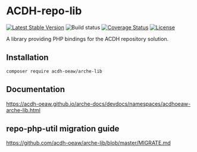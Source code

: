 # ACDH-repo-lib

[![Latest Stable Version](https://poser.pugx.org/acdh-oeaw/arche-lib/v/stable)](https://packagist.org/packages/acdh-oeaw/arche-lib)
![Build status](https://github.com/acdh-oeaw/arche-lib/workflows/phpunit/badge.svg?branch=master)
[![Coverage Status](https://coveralls.io/repos/github/acdh-oeaw/arche-lib/badge.svg?branch=master)](https://coveralls.io/github/acdh-oeaw/arche-lib?branch=master)
[![License](https://poser.pugx.org/acdh-oeaw/arche-lib/license)](https://packagist.org/packages/acdh-oeaw/arche-lib)

A library providing PHP bindings for the ACDH repository solution.

## Installation

`composer require acdh-oeaw/arche-lib`

## Documentation

https://acdh-oeaw.github.io/arche-docs/devdocs/namespaces/acdhoeaw-arche-lib.html

## repo-php-util migration guide

https://github.com/acdh-oeaw/arche-lib/blob/master/MIGRATE.md
